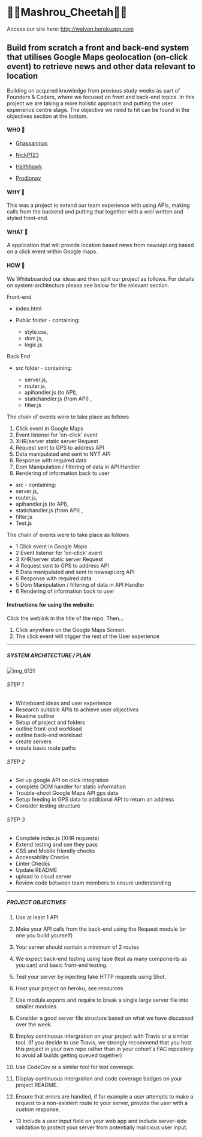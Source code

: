 # :confetti_ball::confetti_ball:Mashrou_Cheetah:confetti_ball::confetti_ball:

Access our site here: http://welvon.herokuapp.com

## Build from scratch a front and back-end system that utilises Google Maps geolocation (on-click event) to retrieve news and other data relevant to location

Building on acquired knowledge from previous study weeks as part of Founders & Coders, where we focused on front and back-end topics. In this project we are taking a more holistic approach and putting the user experience centre stage. The objective we need to hit can be found in the objectives section at the bottom.


#### WHO :busts_in_silhouette:
 - <a href= "https://github.com/ghassanmas/ghassanmas.github.io">Ghassanmas</a>

 - <a href=
 "https://github.com/NickP123">NickP123</a>

 - <a href= "https://github.com/haithhawk/">Haithhawk</a>

 - <a href= "https://github.com/prodionov/prodionov.github.io">Prodionov</a>



#### WHY :key:

This was a project to extend our team experience with using APIs, making calls from the backend and putting that together with a well written and styled front-end.


#### WHAT	:loudspeaker:
A application that will provide location based news from newsapi.org based on a click event within Google maps.

#### HOW :wrench:
We Whiteboarded our ideas and then split our project as follows. For details on system-architecture please see below for the relevant section.

Front-end
- index.html

- Public folder - containing:

  - style.css,
  - dom.js,
  - logic.js

Back End
- src folder - containing:

  - server.js,
  - router.js,
  - apihandler.js (to API),
  - statichandler.js (from API) ,
  - filter.js



The chain of events were to take place as follows

1. Click event in Google Maps
2. Event listener for 'on-click' event
3. XHR/server static server Request
4. Request sent to GPS to address API
5. Data manipulated and sent to NYT API
6. Response with required data
5. Dom Manipulation / filtering of data in API Handler
6. Rendering of information back to user

- src - containing:
- server.js,
- router.js,
- apihandler.js (to API),
- statichandler.js (from API) ,
- filter.js
- Test.js

The chain of events were to take place as follows

- 1 Click event in Google Maps
- 2 Event listener for 'on-click' event
- 3 XHR/server static server Request
- 4 Request sent to GPS to address API
- 5 Data manipulated and sent to newsapi.org API
- 6 Response with required data
- 5 Dom Manipulation / filtering of data in API Handler
- 6 Rendering of information back to user

#### Instructions for using the website:
Click the weblink in the title of the repo. Then...

1. Click anywhere on the Google Maps Screen.
2. The click event will trigger the rest of the User experience


----------------------------------


##### SYSTEM ARCHITECTURE / PLAN

![img_6131](https://user-images.githubusercontent.com/25667270/33375234-f0b7b202-d511-11e7-9210-2910ec98566d.jpg)


###### STEP 1
- Whiteboard ideas and user experience
- Research suitable APIs to achieve user objectives
- Readme outline
- Setup of project and folders
- outline front-end workload
- outline back-end workload
- create servers
- create basic route paths

###### STEP 2
- Set up google API on click integration
- complete DOM handler for static information
- Trouble-shoot Google Maps API gps data
- Setup feeding in GPS data to additional API to return an address
- Consider testing structure

###### STEP 3
- Complete index.js (XHR requests)
- Extend testing and see they pass
- CSS and Mobile friendly checks
- Accessability Checks
- Linter Checks 
- Update README
- upload to cloud server
- Review code between team members to ensure understanding

----------------------------------
##### PROJECT OBJECTIVES

1. Use at least 1 API

2. Make your API calls from the back-end using the Request module (or one you build yourself)

3. Your server should contain a minimum of 2 routes

4. We expect back-end testing using tape (test as many components as you can) and basic front-end testing.

5. Test your server by injecting fake HTTP requests using Shot.

6. Host your project on heroku, see resources

7. Use module.exports and require to break a single large server file into smaller modules.

8. Consider a good server file structure based on what we have discussed over the week.

9. Employ continuous intergration on your project with Travis or a similar tool. (If you decide to use Travis, we strongly recommend that you host this project in your own repo rather than in your cohort's FAC repository to avoid all builds getting queued together)

10. Use CodeCov or a similar tool for test coverage.

11. Display continuous intergration and code coverage badges on your project README.

12. Ensure that errors are handled, if for example a user attempts to make a request to a non-existent route to your server, provide the user with a custom response.

- 13 Include a user input field on your web app and include server-side validation to protect your server from potentially malicious user input.

